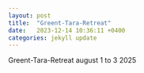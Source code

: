 ```yaml
---
layout: post
title:  "Greent-Tara-Retreat"
date:   2023-12-14 10:36:11 +0400
categories: jekyll update
---
```



Greent-Tara-Retreat
august 1 to 3 2025

[jekyll-docs]: https://jekyllrb.com/docs/home
[jekyll-gh]:   https://github.com/jekyll/jekyll
[jekyll-talk]: https://talk.jekyllrb.com/
